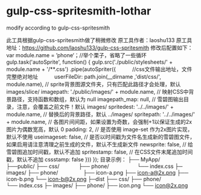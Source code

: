 # gulp-css-spritesmith-lothar
modify according to gulp-css-spritesmith

此工具根据gulp-css-spritesmith做了稍微修改
原工具作者：laoshu133
原工具地址：https://github.com/laoshu133/gulp-css-spritesmith
修改后配置如下：
var module.name = ’phone‘；//举个栗子，省略了一些循环
gulp.task('autoSprite', function() {
    gulp.src('./public/stylesheets/' + module.name + '/**.css')
        .pipe(autoSpriter({
            //css文件输出地址，文件完整绝对地址
            userFileDir: path.join(__dirname ,'dist/css/', module.name),
            // sprite背景图源文件夹，只有匹配此路径才会处理，默认 images/slice/
            imagepath: './public/images/' + module.name,
            // 映射CSS中背景路径，支持函数和数组，默认为 null
            imagepath_map: null,
            // 雪碧图输出目录，注意，会覆盖之前文件！默认 images/
            spritedest: '../../images/' + module.name,
            // 替换后的背景路径，默认 ../images/
            spritepath: '../../images/' + module.name,
            // 各图片间间距，如果设置为奇数，会强制+1以保证生成的2x图片为偶数宽高，默认 0
            padding: 2,
            // 是否使用 image-set 作为2x图片实现，默认不使用
            useimageset: false,
            // 是否以时间戳为文件名生成新的雪碧图文件，如果启用请注意清理之前生成的文件，默认不生成新文件
            newsprite: false,
            // 给雪碧图追加时间戳，默认不追加
            spritestamp: false,
            // 在CSS文件末尾追加时间戳，默认不追加
            cssstamp: false
        }))
});
目录示例：
├── MyApp/
        ├──public/
          ├── css/
               ├── phone/
                   └── index.css
          ├─ images/
                ├── phone/
                  ├── icon-a.png
                  ├── icon-a@2x.png
                  ├── icon-b.png
                  └── icon-b@2x.png
       ├─dist
          ├── css/
               ├── phone/
                    └── index.css
          ├─ images/
              ├── phone/
                ├── icon.png
                └── icon@2x.png


